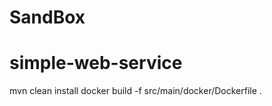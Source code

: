 # SandBox

# simple-web-service

  mvn clean install
  docker build -f src/main/docker/Dockerfile .
  
